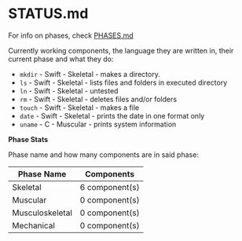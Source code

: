 STATUS.md
===

For info on phases, check [PHASES.md](PHASES.md)

Currently working components, the language they are written in, their current phase and what they do:

* `mkdir`    - Swift - Skeletal - makes a directory.
* `ls`       - Swift - Skeletal - lists files and folders in executed directory
* `ln`       - Swift - Skeletal - untested
* `rm`       - Swift - Skeletal - deletes files and/or folders
* `touch`    - Swift - Skeletal - makes a file
* `date`     - Swift - Skeletal - prints the date in one format only
* `uname`    -   C   - Muscular - prints system information

**Phase Stats**

Phase name and how many components are in said phase:

| Phase Name       | Components       |
| ---------------- | ---------------- |
| Skeletal         |  6 component(s)  |
| Muscular         |  0 component(s)  |
| Musculoskeletal  |  0 component(s)  |
| Mechanical       |  0 component(s)  |
